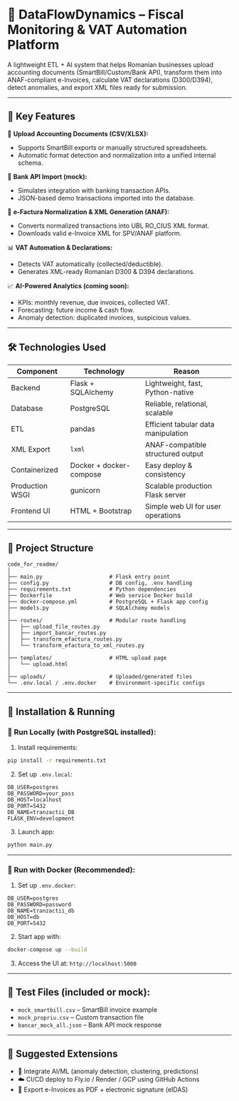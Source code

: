
# 🧾 DataFlowDynamics – Fiscal Monitoring & VAT Automation Platform

A lightweight ETL + AI system that helps Romanian businesses upload accounting documents (SmartBill/Custom/Bank API), transform them into ANAF-compliant e-Invoices, calculate VAT declarations (D300/D394), detect anomalies, and export XML files ready for submission.

---

## 🔧 Key Features

👤 **Upload Accounting Documents (CSV/XLSX):**
- Supports SmartBill exports or manually structured spreadsheets.
- Automatic format detection and normalization into a unified internal schema.

🏦 **Bank API Import (mock):**
- Simulates integration with banking transaction APIs.
- JSON-based demo transactions imported into the database.

📄 **e-Factura Normalization & XML Generation (ANAF):**
- Converts normalized transactions into UBL RO_CIUS XML format.
- Downloads valid e-Invoice XML for SPV/ANAF platform.

📊 **VAT Automation & Declarations:**
- Detects VAT automatically (collected/deductible).
- Generates XML-ready Romanian D300 & D394 declarations.

📈 **AI-Powered Analytics (coming soon):**
- KPIs: monthly revenue, due invoices, collected VAT.
- Forecasting: future income & cash flow.
- Anomaly detection: duplicated invoices, suspicious values.

---

## 🛠️ Technologies Used

| Component       | Technology              | Reason |
|----------------|--------------------------|--------|
| Backend         | Flask + SQLAlchemy       | Lightweight, fast, Python-native |
| Database        | PostgreSQL               | Reliable, relational, scalable |
| ETL             | pandas                   | Efficient tabular data manipulation |
| XML Export      | `lxml`                   | ANAF-compatible structured output |
| Containerized   | Docker + docker-compose  | Easy deploy & consistency |
| Production WSGI | gunicorn                 | Scalable production Flask server |
| Frontend UI     | HTML + Bootstrap         | Simple web UI for user operations |

---

## 📁 Project Structure

```
code_for_readme/
│
├── main.py                     # Flask entry point
├── config.py                   # DB config, .env handling
├── requirements.txt            # Python dependencies
├── Dockerfile                  # Web service Docker build
├── docker-compose.yml          # PostgreSQL + Flask app config
├── models.py                   # SQLAlchemy models
│
├── routes/                     # Modular route handling
│   ├── upload_file_routes.py
│   ├── import_bancar_routes.py
│   ├── transform_efactura_routes.py
│   └── transform_efactura_to_xml_routes.py
│
├── templates/                  # HTML upload page
│   └── upload.html
│
├── uploads/                    # Uploaded/generated files
└── .env.local / .env.docker    # Environment-specific configs
```

---

## 🚀 Installation & Running

### 🧪 Run Locally (with PostgreSQL installed):

1. Install requirements:

```bash
pip install -r requirements.txt
```

2. Set up `.env.local`:

```
DB_USER=postgres
DB_PASSWORD=your_pass
DB_HOST=localhost
DB_PORT=5432
DB_NAME=tranzactii_DB
FLASK_ENV=development
```

3. Launch app:

```bash
python main.py
```

---

### 🐳 Run with Docker (Recommended):

1. Set up `.env.docker`:

```
DB_USER=postgres
DB_PASSWORD=password
DB_NAME=tranzactii_db
DB_HOST=db
DB_PORT=5432
```

2. Start app with:

```bash
docker-compose up --build
```

3. Access the UI at: `http://localhost:5000`

---

## 📁 Test Files (included or mock):

- `mock_smartbill.csv` – SmartBill invoice example
- `mock_propriu.csv` – Custom transaction file
- `bancar_mock_all.json` – Bank API mock response

---

## 📌 Suggested Extensions

- 🧠 Integrate AI/ML (anomaly detection, clustering, predictions)
- ☁️ CI/CD deploy to Fly.io / Render / GCP using GitHub Actions
- 📄 Export e-Invoices as PDF + electronic signature (eIDAS)

